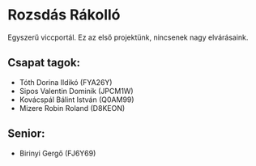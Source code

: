 # Rozsdás Rákolló
Egyszerű viccportál. Ez az első projektünk, nincsenek nagy elvárásaink.

## Csapat tagok:

+ Tóth Dorina Ildikó (FYA26Y)
+ Sipos Valentin Dominik (JPCM1W)
+ Kovácspál Bálint István (Q0AM99)
+ Mizere Robin Roland (D8KEON)

## Senior:

- Birinyi Gergő (FJ6Y69)
